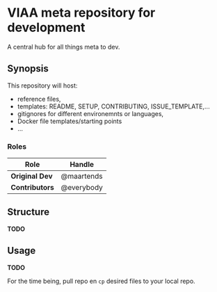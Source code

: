 # VIAA meta repository for development

A central hub for all things meta to dev.

## Synopsis

This repository will host:

- reference files,
- templates: README, SETUP, CONTRIBUTING, ISSUE_TEMPLATE,...
- gitignores for different environemnts or languages,
- Docker file templates/starting points
- ...

### Roles

| Role              | Handle         |
|-------------------|----------------|
| **Original Dev**  | @maartends     |
| **Contributors**  | @everybody     |

## Structure

**TODO**

## Usage

**TODO**

For the time being, pull repo en `cp` desired files to your local repo.
